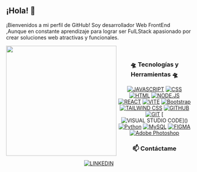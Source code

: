 

<div>
  <h2>¡Hola! 👀 </h2>
  <p>¡Bienvenidos a mi perfil de GitHub! Soy desarrollador Web FrontEnd ,Aunque en constante aprendizaje para lograr ser FulLStack apasionado por crear soluciones web atractivas y funcionales.</p>

   </div>
 <img align="left" src="https://media0.giphy.com/media/v1.Y2lkPTc5MGI3NjExZmc3ZnJucWU3c3ozdnV5ZWJvOTA5Nmlnd3htbmc2cmQ1Mm93OWFvMSZlcD12MV9pbnRlcm5hbF9naWZfYnlfaWQmY3Q9Zw/scRgdAvf0Cur4RXBfG/giphy.gif" width="300" height="300">
  <br>
  <div align="center">
 
  <h3>🛸 Tecnologías y Herramientas 🛸</h3>
  
[![JAVASCRIPT](https://img.shields.io/badge/JAVASCRIPT-%23F7DF1E.svg?&style=width:90px;height:18px;&logo=javascript&logoColor=black)]()
[![CSS](https://img.shields.io/badge/CSS-%231572B6.svg?&style=width:90px;height:18px;&logo=css3&logoColor=white)]()
[![HTML](https://img.shields.io/badge/HTML-%23E34F26.svg?&style=width:90px;height:18px;&logo=html5&logoColor=white)]()
[![NODE.JS](https://img.shields.io/badge/NODE.JS-%23339933.svg?&style=width:90px;height:18px;&logo=node.js&logoColor=white)]()
[![REACT](https://img.shields.io/badge/REACT-%2361DAFB.svg?&style=width:90px;height:18px;&logo=react&logoColor=black)]()
[![VITE](https://img.shields.io/badge/VITE-000000?style=width:90px;height:18px;&logo=vite&logoColor=white&color=8A2BE2)]()
[![Bootstrap](https://img.shields.io/badge/Bootstrap-563D7C?style=for-the-badge&logo=bootstrap&logoColor=whitewidth:90px)]()
[![TAILWIND CSS](https://img.shields.io/badge/TAILWIND_CSS-%2338B2AC.svg?&style=width:120px;height:18px;&logo=tailwind-css&logoColor=white)]()
[![GITHUB](https://img.shields.io/badge/GITHUB-%23121011.svg?&style=width:90px;height:18px;&logo=github&logoColor=white)]()
[![GIT](https://img.shields.io/badge/GIT-%23F05032.svg?&style=width:90px;height:18px;&logo=git&logoColor=white)]()
[![VISUAL STUDIO CODE](https://img.shields.io/badge/VISUAL_STUDIO_CODE-007ACC?style=for-the-badge&logo=visual-studio-code&logoColor=white&style=width:120px;)]()
[![Python](https://img.shields.io/badge/Python-14354C?style=for-the-badge&logo=python&logoColor=white)]()
[![MySQL](https://img.shields.io/badge/MySQL-00000F?style=for-the-badge&logo=mysql&logoColor=white)]()
[![FIGMA](https://img.shields.io/badge/FIGMA-6555a4?style=width:90px;height:18px;&logo=figma&logoColor=white)]()
[![Adobe Photoshop](https://img.shields.io/badge/ADOBE%20PHOTOSHOP-%2300C8FF.svg?style=width:140px;height:18px;&logo=adobe-photoshop&logoColor=white&color=1B2440)](https://www.flaticon.com/free-icon/adobe-photoshop-logo_1781?k=1680918273460&log-in=google)
  
<h3>📫 Contáctame</h3>

[![LINKEDIN](https://img.shields.io/badge/LINKEDIN-%230077B5.svg?&style=for-the-badge&logo=linkedin&logoColor=white&style=border-radius:0)](https://www.linkedin.com/in/rioseco-joan/)

</div>
